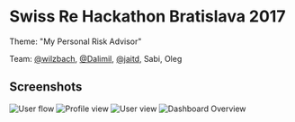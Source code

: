 # Swiss Re Hackathon Bratislava 2017

Theme: "My Personal Risk Advisor"

Team: [@wilzbach](https://github.com/wilzbach), [@Dalimil](https://github.com/Dalimil), [@jaitd](https://github.com/jaitd), Sabi, Oleg

## Screenshots

![User flow](https://github.com/wilzbach/bratislava17/blob/master/docs/flow.gif)
![Profile view](https://github.com/wilzbach/bratislava17/blob/master/docs/screenshot1.png)
![User view](https://github.com/wilzbach/bratislava17/blob/master/docs/screenshot2.png)
![Dashboard Overview](https://github.com/wilzbach/bratislava17/blob/master/docs/screenshot3.png)

